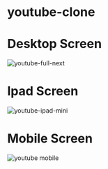 # youtube-clone

# Desktop Screen
![youtube-full-next](https://user-images.githubusercontent.com/73966666/206684607-031deea9-a195-4c19-90bd-83af18783581.png)
# Ipad Screen
![youtube-ipad-mini](https://user-images.githubusercontent.com/73966666/206684717-2483df03-c915-48bc-a208-d211a456eef8.png)
# Mobile Screen
![youtube mobile](https://user-images.githubusercontent.com/73966666/206684794-dc31f750-f87d-425d-893a-453846b27415.PNG)
